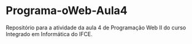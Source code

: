 # Programa-oWeb-Aula4
Repositório para a atividade da aula 4 de Programação Web II do curso Integrado em Informática do IFCE.
